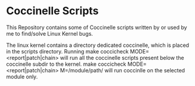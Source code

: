 # Coccinelle Scripts
This Repository contains some of Coccinelle scripts written by or used by me to find/solve Linux Kernel bugs.

The linux kernel contains a directory dedicated coccinelle, which is placed in the scripts directory.
Running make coccicheck MODE=<report|patch|chain> 
will run all the coccinelle scripts present below the coccinelle subdir to the kernel.
make coccicheck MODE=<report|patch|chain> M=/module/path/
will run coccinlle on the selected module only.
